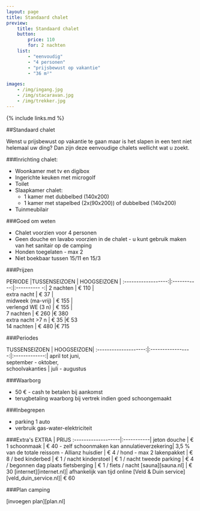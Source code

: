 ```yaml
---
layout: page
title: Standaard chalet
preview: 
    title: Standaard chalet
    button:
        price: 110
        for: 2 nachten
    list:
        - "eenvoudig"
        - "4 personen"
        - "prijsbewust op vakantie"
        - "36 m²"

images:
    - /img/ingang.jpg
    - /img/stacaravan.jpg
    - /img/trekker.jpg
---
```


{% include links.md %}

##Standaard chalet

Wenst u prijsbewust op vakantie te gaan maar is het slapen in een tent niet helemaal uw ding? Dan zijn deze eenvoudige chalets wellicht wat u zoekt. 

###Inrichting chalet:
- Woonkamer met tv en digibox
- Ingerichte keuken met microgolf
- Toilet
- Slaapkamer chalet:
    - 1 kamer met dubbelbed (140x200)
    - 1 kamer met stapelbed (2x(90x200)) of dubbelbed (140x200)
- Tuinmeubilair
    
###Goed om weten
- Chalet voorzien voor 4 personen
- Geen douche en lavabo voorzien in de chalet - u kunt gebruik maken van het sanitair op de camping
- Honden toegelaten - max 2 
- Niet boekbaar tussen 15/11 en 15/3

###Prijzen

PERIODE             |TUSSENSEIZOEN | HOOGSEIZOEN  |
:------------------:|:-----------:|:----------  -:|
2 nachten           | € 110       |                      
extra nacht         | € 37        |                          
midweek (ma-vrij)   | € 155       |               
verlengd WE (3 n)   | € 155       |               
7 nachten           | € 260       |€ 380           
extra nacht >7 n    | € 35        |€ 53            
14 nachten          | € 480       |€ 715           


###Periodes

TUSSENSEIZOEN      |    HOOGSEIZOEN|
:--------------------:|:-----------------:|:-------------:|
 april tot juni, <br>september - oktober, <br>schoolvakanties | juli - augustus

###Waarborg
- 50 € - cash te betalen bij aankomst
- terugbetaling waarborg bij vertrek indien goed schoongemaakt

###Inbegrepen
- parking 1 auto
- verbruik gas-water-elektriciteit 


###Extra's
EXTRA               | PRIJS 
:-------------------|:-----------|
jeton douche        | € 1
schoonmaak          | € 40 - zelf schoonmaken kan
annulatieverzekering| 3,5 % van de totale reissom - Allianz 
huisdier            | € 4 / hond - max 2
lakenpakket         | € 8 / bed
kinderbed           | € 1 / nacht
kinderstoel         | € 1 / nacht
tweede parking      | € 4 / begonnen dag
plaats fietsberging | € 1 / fiets / nacht
[sauna][sauna.nl]   | € 30
[internet][internet.nl]| afhankelijk van tijd online
[Veld & Duin service][veld_duin_service.nl]| € 60


###Plan camping

[invoegen plan][plan.nl]